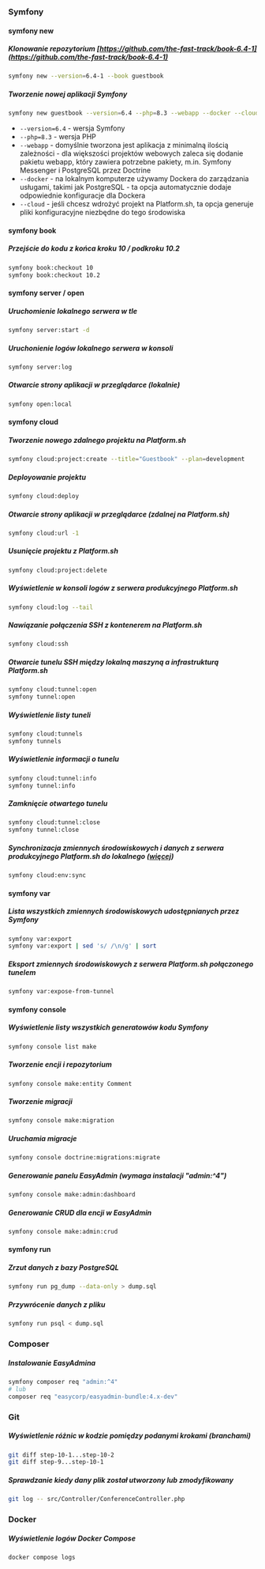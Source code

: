 ### Symfony

#### symfony new

##### Klonowanie repozytorium [https://github.com/the-fast-track/book-6.4-1](https://github.com/the-fast-track/book-6.4-1)
```bash
symfony new --version=6.4-1 --book guestbook
```

##### Tworzenie nowej aplikacji Symfony
```bash
symfony new guestbook --version=6.4 --php=8.3 --webapp --docker --cloud
```
- `--version=6.4` - wersja Symfony
- `--php=8.3` - wersja PHP
- `--webapp` - domyślnie tworzona jest aplikacja z minimalną ilością zależności - dla większości projektów webowych zaleca się dodanie pakietu webapp, który zawiera potrzebne pakiety, m.in. Symfony Messenger i PostgreSQL przez Doctrine
- `--docker` - na lokalnym komputerze używamy Dockera do zarządzania usługami, takimi jak PostgreSQL - ta opcja automatycznie dodaje odpowiednie konfiguracje dla Dockera
- `--cloud` - jeśli chcesz wdrożyć projekt na Platform.sh, ta opcja generuje pliki konfiguracyjne niezbędne do tego środowiska

#### symfony book

##### Przejście do kodu z końca kroku 10 / podkroku 10.2
```bash
symfony book:checkout 10
symfony book:checkout 10.2
```

#### symfony server / open

##### Uruchomienie lokalnego serwera w tle
```bash
symfony server:start -d
```

##### Uruchonienie logów lokalnego serwera w konsoli
```bash
symfony server:log
```

##### Otwarcie strony aplikacji w przeglądarce (lokalnie)
```bash
symfony open:local
```

#### symfony cloud

##### Tworzenie nowego zdalnego projektu na Platform.sh
```bash
symfony cloud:project:create --title="Guestbook" --plan=development
```

##### Deployowanie projektu
```bash
symfony cloud:deploy
```

##### Otwarcie strony aplikacji w przeglądarce (zdalnej na Platform.sh)
```bash
symfony cloud:url -1
```

##### Usunięcie projektu z Platform.sh
```bash
symfony cloud:project:delete
```

##### Wyświetlenie w konsoli logów z serwera produkcyjnego Platform.sh
```bash
symfony cloud:log --tail
```

##### Nawiązanie połączenia SSH z kontenerem na Platform.sh
```bash
symfony cloud:ssh
```

##### Otwarcie tunelu SSH między lokalną maszyną a infrastrukturą Platform.sh
```bash
symfony cloud:tunnel:open
symfony tunnel:open
```

##### Wyświetlenie listy tuneli
```bash
symfony cloud:tunnels
symfony tunnels
```

##### Wyświetlenie informacji o tunelu
```bash
symfony cloud:tunnel:info
symfony tunnel:info
```

##### Zamknięcie otwartego tunelu
```bash
symfony cloud:tunnel:close
symfony tunnel:close
```

##### Synchronizacja zmiennych środowiskowych i danych z serwera produkcyjnego Platform.sh do lokalnego ([więcej](symfony-cloud-env-sync.md))
```bash
symfony cloud:env:sync
```

#### symfony var

##### Lista wszystkich zmiennych środowiskowych udostępnianych przez Symfony
```bash
symfony var:export
symfony var:export | sed 's/ /\n/g' | sort
```

##### Eksport zmiennych środowiskowych z serwera Platform.sh połączonego tunelem
```bash
symfony var:expose-from-tunnel
```

#### symfony console

##### Wyświetlenie listy wszystkich generatowów kodu Symfony
```bash
symfony console list make
```

##### Tworzenie encji i repozytorium
```bash
symfony console make:entity Comment
```

##### Tworzenie migracji
```bash
symfony console make:migration
```

##### Uruchamia migracje
```bash
symfony console doctrine:migrations:migrate
```

##### Generowanie panelu EasyAdmin (wymaga instalacji "admin:^4")
```bash
symfony console make:admin:dashboard
```

##### Generowanie CRUD dla encji w EasyAdmin
```bash
symfony console make:admin:crud
```

#### symfony run

##### Zrzut danych z bazy PostgreSQL
```bash
symfony run pg_dump --data-only > dump.sql
```

##### Przywrócenie danych z pliku
```bash
symfony run psql < dump.sql
```

### Composer

##### Instalowanie EasyAdmina
```bash
symfony composer req "admin:^4"
# lub
composer req "easycorp/easyadmin-bundle:4.x-dev"
```

### Git

##### Wyświetlenie różnic w kodzie pomiędzy podanymi krokami (branchami)
```bash
git diff step-10-1...step-10-2
git diff step-9...step-10-1
```

##### Sprawdzanie kiedy dany plik został utworzony lub zmodyfikowany
```bash
git log -- src/Controller/ConferenceController.php
```

### Docker

##### Wyświetlenie logów Docker Compose
```bash
docker compose logs
```

